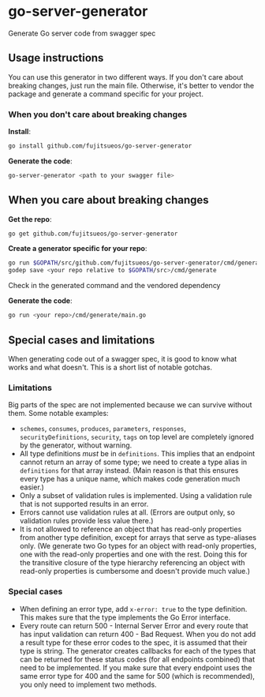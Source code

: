# go-server-generator
Generate Go server code from swagger spec

## Usage instructions

You can use this generator in two different ways. If you don't care about breaking changes, just run the main file. Otherwise, it's better to vendor the package and generate a command specific for your project.

### When you don't care about breaking changes

**Install**:

```sh
go install github.com/fujitsueos/go-server-generator
```

**Generate the code**:

```sh
go-server-generator <path to your swagger file>
```

## When you care about breaking changes

**Get the repo**:

```sh
go get github.com/fujitsueos/go-server-generator
```

**Create a generator specific for your repo**:

```sh
go run $GOPATH/src/github.com/fujitsueos/go-server-generator/cmd/generate/main.go <path to your swagger file>
godep save <your repo relative to $GOPATH/src>/cmd/generate
```

Check in the generated command and the vendored dependency

**Generate the code**:

```sh
go run <your repo>/cmd/generate/main.go
```

## Special cases and limitations

When generating code out of a swagger spec, it is good to know what works and what doesn't. This is a short list of notable gotchas.

### Limitations

Big parts of the spec are not implemented because we can survive without them. Some notable examples:

- `schemes`, `consumes`, `produces`, `parameters`, `responses`, `securityDefinitions`, `security`, `tags` on top level are completely ignored by the generator, without warning.
- All type definitions *must* be in `definitions`. This implies that an endpoint cannot return an array of some type; we need to create a type alias in `definitions` for that array instead. (Main reason is that this ensures every type has a unique name, which makes code generation much easier.)
- Only a subset of validation rules is implemented. Using a validation rule that is not supported results in an error.
- Errors cannot use validation rules at all. (Errors are output only, so validation rules provide less value there.)
- It is not allowed to reference an object that has read-only properties from another type definition, except for arrays that serve as type-aliases only. (We generate two Go types for an object with read-only properties, one with the read-only properties and one with the rest. Doing this for the transitive closure of the type hierarchy referencing an object with read-only properties is cumbersome and doesn't provide much value.)

### Special cases

- When defining an error type, add `x-error: true` to the type definition. This makes sure that the type implements the Go Error interface.
- Every route can return 500 - Internal Server Error and every route that has input validation can return 400 - Bad Request. When you do not add a result type for these error codes to the spec, it is assumed that their type is string. The generator creates callbacks for each of the types that can be returned for these status codes (for all endpoints combined) that need to be implemented. If you make sure that every endpoint uses the same error type for 400 and the same for 500 (which is recommended), you only need to implement two methods.
